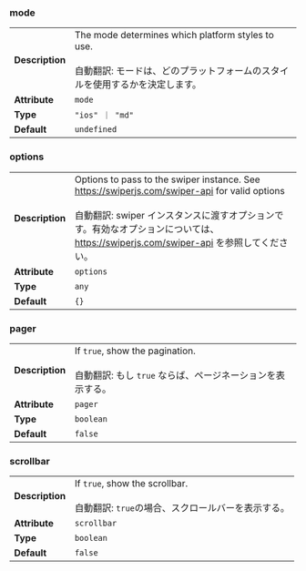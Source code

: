 ### mode

|                 |                                                                                                                                           |
| --------------- | ----------------------------------------------------------------------------------------------------------------------------------------- |
| **Description** | The mode determines which platform styles to use.<br /><br />自動翻訳: モードは、どのプラットフォームのスタイルを使用するかを決定します。 |
| **Attribute**   | `mode`                                                                                                                                    |
| **Type**        | `"ios" ｜ "md"`                                                                                                                           |
| **Default**     | `undefined`                                                                                                                               |

### options

|                 |                                                                                                                                                                                                                                              |
| --------------- | -------------------------------------------------------------------------------------------------------------------------------------------------------------------------------------------------------------------------------------------- |
| **Description** | Options to pass to the swiper instance. See https://swiperjs.com/swiper-api for valid options<br /><br />自動翻訳: swiper インスタンスに渡すオプションです。有効なオプションについては、https://swiperjs.com/swiper-api を参照してください。 |
| **Attribute**   | `options`                                                                                                                                                                                                                                    |
| **Type**        | `any`                                                                                                                                                                                                                                        |
| **Default**     | `{}`                                                                                                                                                                                                                                         |

### pager

|                 |                                                                                                       |
| --------------- | ----------------------------------------------------------------------------------------------------- |
| **Description** | If `true`, show the pagination.<br /><br />自動翻訳: もし `true` ならば、ページネーションを表示する。 |
| **Attribute**   | `pager`                                                                                               |
| **Type**        | `boolean`                                                                                             |
| **Default**     | `false`                                                                                               |

### scrollbar

|                 |                                                                                              |
| --------------- | -------------------------------------------------------------------------------------------- |
| **Description** | If `true`, show the scrollbar.<br /><br />自動翻訳: `true`の場合、スクロールバーを表示する。 |
| **Attribute**   | `scrollbar`                                                                                  |
| **Type**        | `boolean`                                                                                    |
| **Default**     | `false`                                                                                      |
